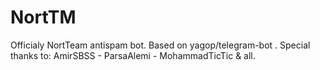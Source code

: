 # NortTM
Officialy NortTeam antispam bot. Based on yagop/telegram-bot . Special thanks to: AmirSBSS - ParsaAlemi - MohammadTicTic &amp; all.
